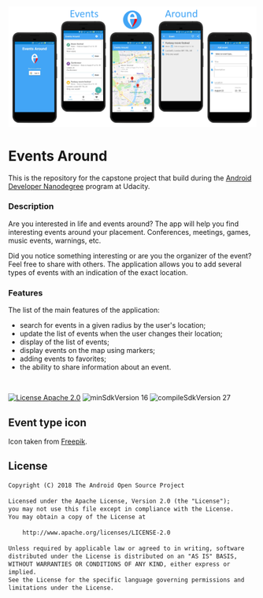 ![Main screen](screen/screen_github.png)
# Events Around

This is the repository for the capstone project that build during the [Android Developer Nanodegree](https://www.udacity.com/course/android-developer-nanodegree-by-google--nd801) program at Udacity.

### Description
Are you interested in life and events around? The app will help you find interesting events around your placement. Conferences, meetings, games, music events, warnings, etc.

Did you notice something interesting or are you the organizer of the event? Feel free to share with others. The application allows you to add several types of events with an indication of the exact location.

### Features
The list of the main features of the application:
* search for events in a given radius by the user's location;
* update the list of events when the user changes their location;
* display of the list of events;
* display events on the map using markers;
* adding events to favorites;
* the ability to share information about an event.

</br>

[![License Apache 2.0](https://img.shields.io/badge/License-Apache%202.0-blue.svg?style=true)](http://www.apache.org/licenses/LICENSE-2.0)
![minSdkVersion 16](https://img.shields.io/badge/minSdkVersion-16-red.svg?style=true)
![compileSdkVersion 27](https://img.shields.io/badge/compileSdkVersion-27-yellow.svg?style=true)

## Event type icon
Icon taken from [Freepik](https://www.freepik.com/makyzz).

## License

    Copyright (C) 2018 The Android Open Source Project
    
    Licensed under the Apache License, Version 2.0 (the "License");
    you may not use this file except in compliance with the License.
    You may obtain a copy of the License at
    
        http://www.apache.org/licenses/LICENSE-2.0
    
    Unless required by applicable law or agreed to in writing, software
    distributed under the License is distributed on an "AS IS" BASIS,
    WITHOUT WARRANTIES OR CONDITIONS OF ANY KIND, either express or implied.
    See the License for the specific language governing permissions and
    limitations under the License.